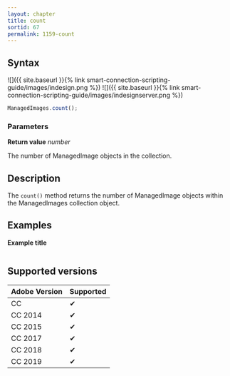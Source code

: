 ```yaml
---
layout: chapter
title: count
sortid: 67
permalink: 1159-count
---
```

## Syntax

![]({{ site.baseurl }}{% link smart-connection-scripting-guide/images/indesign.png %}) ![]({{ site.baseurl }}{% link smart-connection-scripting-guide/images/indesignserver.png %})
```javascript
ManagedImages.count();
```

### Parameters

**Return value** *number*

The number of ManagedImage objects in the collection.

## Description

The `count()` method returns the number of ManagedImage objects within the ManagedImages collection object.

## Examples

**Example title**

```javascript

```

## Supported versions

| Adobe Version | Supported |
|---------------|---------|
| CC            | ✔       |
| CC 2014       | ✔       |
| CC 2015       | ✔       |
| CC 2017       | ✔       |
| CC 2018       | ✔       |
| CC 2019       | ✔       |